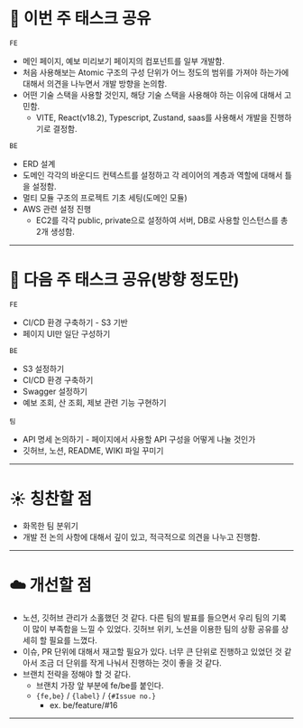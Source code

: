 # 🍎 이번 주 태스크 공유

`FE`

- 메인 페이지, 예보 미리보기 페이지의 컴포넌트를 일부 개발함.
- 처음 사용해보는 Atomic 구조의 구성 단위가 어느 정도의 범위를 가져야 하는가에 대해서 의견을 나누면서 개발 방향을 논의함.
- 어떤 기술 스택을 사용할 것인지, 해당 기술 스택을 사용해야 하는 이유에 대해서 고민함.
    - VITE, React(v18.2), Typescript, Zustand, saas를 사용해서 개발을 진행하기로 결정함.

`BE`

- ERD 설계
- 도메인 각각의 바운디드 컨텍스트를 설정하고 각 레이어의 계층과 역할에 대해서 틀을 설정함.
- 멀티 모듈 구조의 프로젝트 기초 세팅(도메인 모듈)
- AWS 관련 설정 진행
    - EC2를 각각 public, private으로 설정하여 서버, DB로 사용할 인스턴스를 총 2개 생성함.

---

# 🍏 다음 주 태스크 공유(방향 정도만)

`FE`

- CI/CD 환경 구축하기 - S3 기반
- 페이지 UI만 일단 구성하기

`BE`

- S3 설정하기
- CI/CD 환경 구축하기
- Swagger 설정하기
- 예보 조회, 산 조회, 제보 관련 기능 구현하기

`팀`

- API 명세 논의하기 - 페이지에서 사용할 API 구성을 어떻게 나눌 것인가
- 깃허브, 노션, README, WIKI 파일 꾸미기

---

# ☀️ 칭찬할 점

- 화목한 팀 분위기
- 개발 전 논의 사항에 대해서 깊이 있고, 적극적으로 의견을 나누고 진행함.

---

# ☁️ 개선할 점

- 노션, 깃허브 관리가 소홀했던 것 같다.
다른 팀의 발표를 들으면서 우리 팀의 기록이 많이 부족함을 느낄 수 있었다. 깃허브 위키, 노션을 이용한 팀의 상황 공유를 상세히 할 필요를 느꼈다.
- 이슈, PR 단위에 대해서 재고할 필요가 있다.
너무 큰 단위로 진행하고 있었던 것 같아서 조금 더 단위를 작게 나눠서 진행하는 것이 좋을 것 같다.
- 브랜치 전략을 정해야 할 것 같다.
    - 브랜치 가장 앞 부분에 fe/be를 붙인다.
    - `{fe,be}` / `{label}` / `{#Issue no.}`
        - ex. be/feature/#16

---
